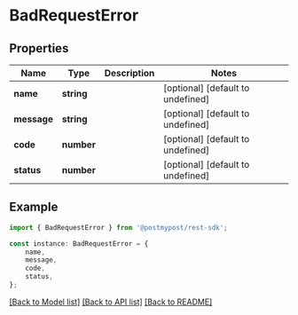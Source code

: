 # BadRequestError


## Properties

Name | Type | Description | Notes
------------ | ------------- | ------------- | -------------
**name** | **string** |  | [optional] [default to undefined]
**message** | **string** |  | [optional] [default to undefined]
**code** | **number** |  | [optional] [default to undefined]
**status** | **number** |  | [optional] [default to undefined]

## Example

```typescript
import { BadRequestError } from '@postmypost/rest-sdk';

const instance: BadRequestError = {
    name,
    message,
    code,
    status,
};
```

[[Back to Model list]](../README.md#documentation-for-models) [[Back to API list]](../README.md#documentation-for-api-endpoints) [[Back to README]](../README.md)
